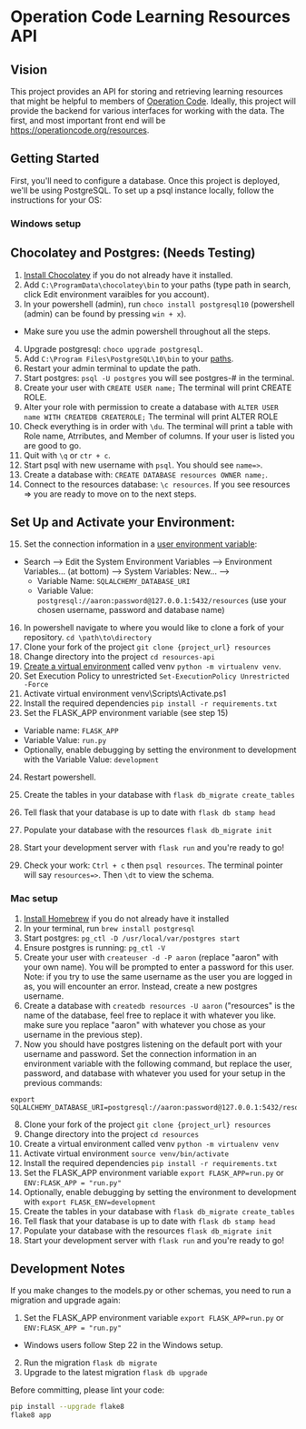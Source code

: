 # Operation Code Learning Resources API

## Vision

This project provides an API for storing and retrieving learning resources that might be helpful to members of [Operation Code](https://operationcode.org/). Ideally, this project will provide the backend for various interfaces for working with the data. The first, and most important front end will be https://operationcode.org/resources.

## Getting Started

First, you'll need to configure a database. Once this project is deployed, we'll be using PostgreSQL. To set up a psql instance locally, follow the instructions for your OS:

### Windows setup

## Chocolatey and Postgres: (Needs Testing)
1. [Install Chocolatey](https://chocolatey.org/docs/installation#installing-chocolatey) if you do not already have it installed.
2. Add `C:\ProgramData\chocolatey\bin` to your paths (type path in search, click Edit environment varaibles for you account).
3. In your powershell (admin), run `choco install postgresql10` (powershell (admin) can be found by pressing `win + x`). 
- Make sure you use the admin powershell throughout all the steps.
4. Upgrade postgresql: `choco upgrade postgresql`.
5. Add `C:\Program Files\PostgreSQL\10\bin` to your [paths](https://helpdeskgeek.com/windows-10/add-windows-path-environment-variable/).
6. Restart your admin terminal to update the path. 
7. Start postgres: `psql -U postgres` you will see postgres-# in the terminal.
8. Create your user with `CREATE USER name;` The terminal will print CREATE ROLE.
9. Alter your role with permission to create a database with `ALTER USER name WITH CREATEDB CREATEROLE;` The terminal will print ALTER ROLE
10. Check everything is in order with `\du`. The terminal will print a table with Role name, Atrributes, and Member of columns. If your user is listed you are good to go.
11. Quit with `\q` or `ctr + c`.
12. Start psql with new username with `psql`. You should see `name=>`.
13. Create a database with: `CREATE DATABASE resources OWNER name;`.
14. Connect to the resources database: `\c resources`. If you see resources => you are ready to move on to the next steps.
## Set Up and Activate your Environment:
15. Set the connection information in a [user environment variable](https://docs.microsoft.com/en-us/windows/desktop/shell/user-environment-variables):
- Search --> Edit the System Environment Variables --> Environment Variables... (at bottom) --> System Variables: New... --> 
    - Variable Name: `SQLALCHEMY_DATABASE_URI`
    - Variable Value: `postgresql://aaron:password@127.0.0.1:5432/resources` (use your chosen username, password and database name)
16. In powershell navigate to where you would like to clone a fork of your repository. `cd \path\to\directory`
16. Clone your fork of the project `git clone {project_url} resources`
17. Change directory into the project `cd resources-api`
18. [Create a virtual environment](https://docs.python.org/3/library/venv.html) called venv `python -m virtualenv venv`.
19. Set Execution Policy to unrestricted `Set-ExecutionPolicy Unrestricted -Force`
20. Activate virtual environment venv\Scripts\Activate.ps1
21. Install the required dependencies `pip install -r requirements.txt`
22. Set the FLASK_APP environment variable (see step 15) 
- Variable name: `FLASK_APP`
- Variable Value: `run.py`
- Optionally, enable debugging by setting the environment to development with the Variable Value: `development`
24. Restart powershell.
23. Create the tables in your database with `flask db_migrate create_tables`
24. Tell flask that your database is up to date with `flask db stamp head`
25. Populate your database with the resources `flask db_migrate init`
26. Start your development server with `flask run` and you're ready to go!

27. Check your work: `Ctrl + c` then `psql resources`. The terminal pointer will say `resources=>`. Then `\dt` to view the schema.


### Mac setup

1. [Install Homebrew](https://brew.sh/) if you do not already have it installed
2. In your terminal, run `brew install postgresql`
3. Start postgres: `pg_ctl -D /usr/local/var/postgres start`
4. Ensure postgres is running: `pg_ctl -V`
5. Create your user with `createuser -d -P aaron` (replace "aaron" with your own name). You will be prompted to enter a password for this user.
Note: if you try to use the same username as the user you are logged in as, you will encounter an error. Instead, create a new postgres username.
6. Create a database with `createdb resources -U aaron` ("resources" is the name of the database, feel free to replace it with whatever you like. make sure you replace "aaron" with whatever you chose as your username in the previous step).
7. Now you should have postgres listening on the default port with your username and password. Set the connection information in an environment variable with the following command, but replace the user, password, and database with whatever you used for your setup in the previous commands:
```
export SQLALCHEMY_DATABASE_URI=postgresql://aaron:password@127.0.0.1:5432/resources
```
8. Clone your fork of the project `git clone {project_url} resources`
9. Change directory into the project `cd resources`
10. Create a virtual environment called venv `python -m virtualenv venv`
11. Activate virtual environment `source venv/bin/activate`
12. Install the required dependencies `pip install -r requirements.txt`
13. Set the FLASK_APP environment variable `export FLASK_APP=run.py` or `ENV:FLASK_APP = "run.py"`
14. Optionally, enable debugging by setting the environment to development with `export FLASK_ENV=development`
15. Create the tables in your database with `flask db_migrate create_tables`
16. Tell flask that your database is up to date with `flask db stamp head`
17. Populate your database with the resources `flask db_migrate init`
18. Start your development server with `flask run` and you're ready to go!


## Development Notes

If you make changes to the models.py or other schemas, you need to run a migration and upgrade again:

1. Set the FLASK_APP environment variable `export FLASK_APP=run.py` or `ENV:FLASK_APP = "run.py"`
- Windows users follow Step 22 in the Windows setup.
2. Run the migration `flask db migrate`
3. Upgrade to the latest migration `flask db upgrade`

Before committing, please lint your code:

```sh
pip install --upgrade flake8
flake8 app
```
